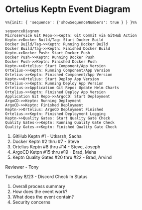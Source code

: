 
# Ortelius Keptn Event Diagram

```mermaid
%%{init: { 'sequence': {'showSequenceNumbers': true } } }%%

sequenceDiagram
Microservice Git Repo->>Keptn: Git Commit via GitHub Action
Keptn->>Docker Build/Tag: Start Docker Build
Docker Build/Tag->>Keptn: Running Docker Build
Docker Build/Tag->>Keptn: Finished Docker Build
Keptn->>Docker Push: Start Docker Push
Docker Push->>Keptn: Running Docker Push
Docker Push->>Keptn: Finished Docker Push
Keptn->>Ortelius: Start Component/App Version
Ortelius->>Keptn: Running Component/App Version
Ortelius->>Keptn: Finished Component/App Version
Keptn->>Ortelius: Start Deploy App Version
Ortelius->>Keptn: Running Deploy App Version
Ortelius->>Application Git Repo: Update Helm Charts
Ortelius->>Keptn: Finished Deploy App Version
Application Git Repo->>ArgoCD: Start Deployment
ArgoCD->>Keptn: Running Deployment
ArgoCD->>Keptn: Finished Deployment
Keptn->>Ortelius: ArgoCD Deployment Finished
Ortelius->>Keptn: Finished Deployment Logging
Keptn->>Quality Gates: Start Quality Gate Check
Quality Gates->>Keptn: Running Quality Gate Check
Quality Gates->>Keptn: Finished Quality Gate Check
```

1) GitHub Keptn #1 - Utkarsh, Sacha
2) Docker Keptn #2 thru #7 - Steve
3) Ortelius Keptn #8 thru #14 - Steve, Joseph
4) ArgoCD Ketpn #15 thru #19 - Brad, Meha
5) Keptn Quality Gates #20 thru #22 - Brad, Arvind

Reviewer - Tony

Tuesday 8/23 - Discord Check In Status

1. Overall process summary
2. How does the event work?
3. What does the event contain?
4. Security concerns
